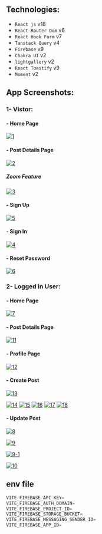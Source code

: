 ## Technologies:
 - `React js` v18
 - `React Router Dom` v6
 - `React Hook Form` v7
 - `Tanstack Query` v4
 - `Firebase` v9
 - `Chakra UI` v2
 - `lightgallery` v2
 - `React Toastify` v9
 - `Moment` v2

## App Screenshots:

### 1- Vistor: 
#### - Home Page

<a href="https://ibb.co/0ZmypYf"><img src="https://i.ibb.co/Npt2gWL/1.png" alt="1" border="0"></a>

#### - Post Details Page
<a href="https://ibb.co/TRv5W1S"><img src="https://i.ibb.co/L6kfNrW/2.png" alt="2" border="0"></a>

##### Zoom Feature
<a href="https://ibb.co/NNxPpQy"><img src="https://i.ibb.co/1XZ5Khm/3.png" alt="3" border="0"></a>

#### - Sign Up
<a href="https://ibb.co/VLv4WBk"><img src="https://i.ibb.co/YNts7jV/5.png" alt="5" border="0"></a>

#### - Sign In
<a href="https://ibb.co/cx4v0Bz"><img src="https://i.ibb.co/g6k7N2s/4.png" alt="4" border="0"></a>

#### - Reset Password
<a href="https://ibb.co/C9yqLZL"><img src="https://i.ibb.co/WzXQCwC/6.png" alt="6" border="0"></a>


### 2- Logged in User:
#### - Home Page
<a href="https://ibb.co/NZvpXJW"><img src="https://i.ibb.co/xJkGyBz/7.png" alt="7" border="0"></a>

#### - Post Details Page
<a href="https://ibb.co/tPdkWgf"><img src="https://i.ibb.co/S7LW9bT/11.png" alt="11" border="0"></a>

#### - Profile Page
<a href="https://ibb.co/Yc1T2Td"><img src="https://i.ibb.co/X7KkXk5/12.png" alt="12" border="0"></a>


#### - Create Post
<a href="https://ibb.co/D4DqKQH"><img src="https://i.ibb.co/TcBChtx/13.png" alt="13" border="0"></a>

<a href="https://ibb.co/HgVX9FJ"><img src="https://i.ibb.co/C0zWS1r/14.png" alt="14" border="0"></a>
<a href="https://ibb.co/TW8B7fw"><img src="https://i.ibb.co/FHwbyrh/15.png" alt="15" border="0"></a>
<a href="https://ibb.co/SJB71TH"><img src="https://i.ibb.co/yVqBMTK/16.png" alt="16" border="0"></a>
<a href="https://ibb.co/NpKd4cy"><img src="https://i.ibb.co/L61XGVZ/17.png" alt="17" border="0"></a>
<a href="https://ibb.co/rkyZYkj"><img src="https://i.ibb.co/hs8Kbs6/18.png" alt="18" border="0"></a>


#### - Update Post

<a href="https://ibb.co/qNhy1FB"><img src="https://i.ibb.co/0C1DJVq/8.png" alt="8" border="0"></a>

<a href="https://ibb.co/FXr7ft9"><img src="https://i.ibb.co/T1fhn5Z/9.png" alt="9" border="0"></a>

<a href="https://ibb.co/dWpxW8H"><img src="https://i.ibb.co/NVNbVcG/9-1.png" alt="9-1" border="0"></a>

<a href="https://ibb.co/9HP7Vsy"><img src="https://i.ibb.co/chqjCD2/10.png" alt="10" border="0"></a>


## env file
```js
VITE_FIREBASE_API_KEY=
VITE_FIREBASE_AUTH_DOMAIN=
VITE_FIREBASE_PROJECT_ID=
VITE_FIREBASE_STORAGE_BUCKET=
VITE_FIREBASE_MESSAGING_SENDER_ID=
VITE_FIREBASE_APP_ID=
```